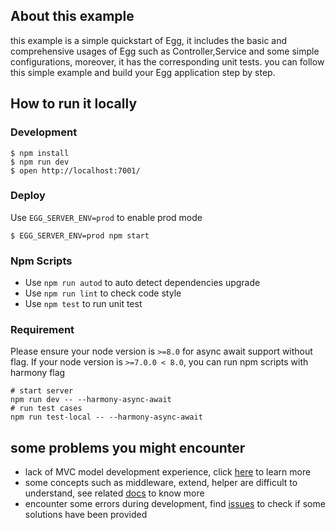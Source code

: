 ## About this example
this example is a simple quickstart of Egg, it includes the basic and comprehensive usages of Egg such as Controller,Service and some 
simple configurations, moreover, it has the corresponding unit tests. you can follow this simple example and build your Egg application step by step.

## How to run it locally

### Development
```shell
$ npm install
$ npm run dev
$ open http://localhost:7001/
```

### Deploy

Use `EGG_SERVER_ENV=prod` to enable prod mode

```shell
$ EGG_SERVER_ENV=prod npm start
```

### Npm Scripts

- Use `npm run autod` to auto detect dependencies upgrade
- Use `npm run lint` to check code style
- Use `npm test` to run unit test

### Requirement

Please ensure your node version is `>=8.0` for async await support without flag. If your node version is `>=7.0.0 < 8.0`, you can run npm scripts with harmony flag

```shell
# start server
npm run dev -- --harmony-async-await
# run test cases
npm run test-local -- --harmony-async-await
```

## some problems you might encounter
- lack of MVC model development experience, click [here](https://www.zhihu.com/question/27897315) to learn more
- some concepts such as middleware, extend, helper are difficult to understand, see related [docs](https://eggjs.org/) to know more
- encounter some errors during development, find [issues](https://github.com/eggjs/egg/issues) to check if some solutions have been provided
